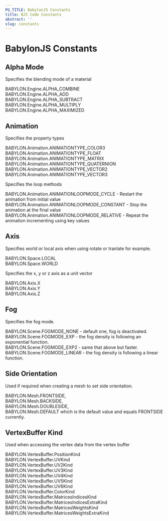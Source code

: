 ```yaml
---
PG_TITLE: BabylonJS Constants
title: BJS Code Constants
abstract: ''
slug: constants
---
```


# BabylonJS Constants


## Alpha Mode

Specifies the blending mode of a material

BABYLON.Engine.ALPHA_COMBINE  
BABYLON.Engine.ALPHA_ADD  
BABYLON.Engine.ALPHA_SUBTRACT  
BABYLON.Engine.ALPHA_MULTIPLY  
BABYLON.Engine.ALPHA_MAXIMIZED  


## Animation

Specifies the property types 

BABYLON.Animation.ANIMATIONTYPE_COLOR3  
BABYLON.Animation.ANIMATIONTYPE_FLOAT  
BABYLON.Animation.ANIMATIONTYPE_MATRIX  
BABYLON.Animation.ANIMATIONTYPE_QUATERNION  
BABYLON.Animation.ANIMATIONTYPE_VECTOR2  
BABYLON.Animation.ANIMATIONTYPE_VECTOR3  

Specifies the loop methods

BABYLON.Animation.ANIMATIONLOOPMODE_CYCLE - Restart the animation from initial value  
BABYLON.Animation.ANIMATIONLOOPMODE_CONSTANT - Stop the animation at the final value  
BABYLON.Animation.ANIMATIONLOOPMODE_RELATIVE - Repeat the animation incrementing using key values  


## Axis

Specifies world or local axis when using rotate or tranlate for example.

BABYLON.Space.LOCAL  
BABYLON.Space.WORLD

Specifies the x, y or z axis as a unit vector

BABYLON.Axis.X  
BABYLON.Axis.Y  
BABYLON.Axis.Z

## Fog

Specifies the fog mode.

BABYLON.Scene.FOGMODE_NONE - default one, fog is deactivated.  
BABYLON.Scene.FOGMODE_EXP - the fog density is following an exponential function.  
BABYLON.Scene.FOGMODE_EXP2 - same that above but faster.  
BABYLON.Scene.FOGMODE_LINEAR - the fog density is following a linear function.  


## Side Orientation

Used if required when creating a mesh to set side orientation.

BABYLON.Mesh.FRONTSIDE,  
BABYLON.Mesh.BACKSIDE,  
BABYLON.Mesh.DOUBLESIDE,  
BABYLON.Mesh.DEFAULT which is the default value and equals FRONTSIDE currently.


## VertexBuffer Kind

Used when accessing the vertex data from the vertex buffer

BABYLON.VertexBuffer.PositionKind  
BABYLON.VertexBuffer.UVKind  
BABYLON.VertexBuffer.UV2Kind  
BABYLON.VertexBuffer.UV3Kind  
BABYLON.VertexBuffer.UV4Kind  
BABYLON.VertexBuffer.UV5Kind  
BABYLON.VertexBuffer.UV6Kind  
BABYLON.VertexBuffer.ColorKind  
BABYLON.VertexBuffer.MatricesIndicesKind  
BABYLON.VertexBuffer.MatricesIndicesExtraKind  
BABYLON.VertexBuffer.MatricesWeightsKind  
BABYLON.VertexBuffer.MatricesWeightsExtraKind  
